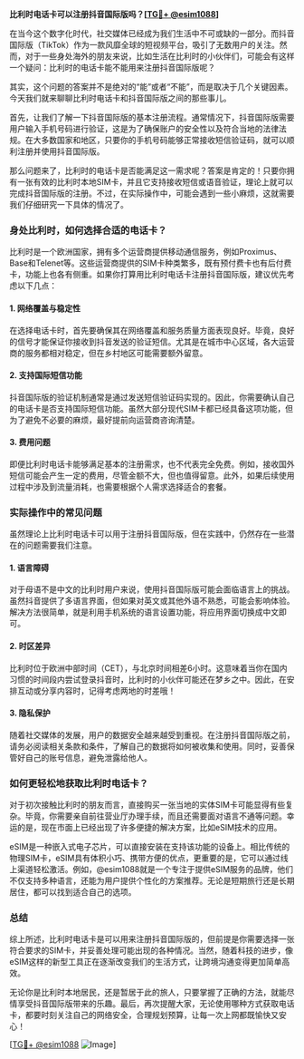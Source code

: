 **比利时电话卡可以注册抖音国际版吗？[[TG💪+ @esim1088](https://t.me/s/esim1088)]**

在当今这个数字化时代，社交媒体已经成为我们生活中不可或缺的一部分。而抖音国际版（TikTok）作为一款风靡全球的短视频平台，吸引了无数用户的关注。然而，对于一些身处海外的朋友来说，比如生活在比利时的小伙伴们，可能会有这样一个疑问：比利时的电话卡能不能用来注册抖音国际版呢？

其实，这个问题的答案并不是绝对的“能”或者“不能”，而是取决于几个关键因素。今天我们就来聊聊比利时电话卡和抖音国际版之间的那些事儿。

首先，让我们了解一下抖音国际版的基本注册流程。通常情况下，抖音国际版需要用户输入手机号码进行验证，这是为了确保账户的安全性以及符合当地的法律法规。在大多数国家和地区，只要你的手机号码能够正常接收短信验证码，就可以顺利注册并使用抖音国际版。

那么问题来了，比利时的电话卡是否能满足这一需求呢？答案是肯定的！只要你拥有一张有效的比利时本地SIM卡，并且它支持接收短信或语音验证，理论上就可以完成抖音国际版的注册。不过，在实际操作中，可能会遇到一些小麻烦，这就需要我们仔细研究一下具体的情况了。

### 身处比利时，如何选择合适的电话卡？

比利时是一个欧洲国家，拥有多个运营商提供移动通信服务，例如Proximus、Base和Telenet等。这些运营商提供的SIM卡种类繁多，既有预付费卡也有后付费卡，功能上也各有侧重。如果你打算用比利时电话卡注册抖音国际版，建议优先考虑以下几点：

#### 1. **网络覆盖与稳定性**
   在选择电话卡时，首先要确保其在网络覆盖和服务质量方面表现良好。毕竟，良好的信号才能保证你接收到抖音发送的验证短信。尤其是在城市中心区域，各大运营商的服务都相对稳定，但在乡村地区可能需要额外留意。

#### 2. **支持国际短信功能**
   抖音国际版的验证机制通常是通过发送短信验证码实现的。因此，你需要确认自己的电话卡是否支持国际短信功能。虽然大部分现代SIM卡都已经具备这项功能，但为了避免不必要的麻烦，最好提前向运营商咨询清楚。

#### 3. **费用问题**
   即便比利时电话卡能够满足基本的注册需求，也不代表完全免费。例如，接收国外短信可能会产生一定的费用，尽管金额不大，但也值得留意。此外，如果后续使用过程中涉及到流量消耗，也需要根据个人需求选择适合的套餐。

### 实际操作中的常见问题

虽然理论上比利时电话卡可以用于注册抖音国际版，但在实践中，仍然存在一些潜在的问题需要我们注意。

#### 1. **语言障碍**
   对于母语不是中文的比利时用户来说，使用抖音国际版可能会面临语言上的挑战。虽然抖音提供了多语言界面，但如果对英文或其他外语不熟悉，可能会影响体验。解决方法很简单，就是利用手机系统的语言设置功能，将应用界面切换成中文即可。

#### 2. **时区差异**
   比利时位于欧洲中部时间（CET），与北京时间相差6小时。这意味着当你在国内习惯的时间段内尝试登录抖音时，比利时的小伙伴可能还在梦乡之中。因此，在安排互动或分享内容时，记得考虑两地的时差哦！

#### 3. **隐私保护**
   随着社交媒体的发展，用户的数据安全越来越受到重视。在注册抖音国际版之前，请务必阅读相关条款和条件，了解自己的数据将如何被收集和使用。同时，妥善保管好自己的账号信息，避免泄露给他人。

### 如何更轻松地获取比利时电话卡？

对于初次接触比利时的朋友而言，直接购买一张当地的实体SIM卡可能显得有些复杂。毕竟，你需要亲自前往营业厅办理手续，而且还需要面对语言不通等问题。幸运的是，现在市面上已经出现了许多便捷的解决方案，比如eSIM技术的应用。

eSIM是一种嵌入式电子芯片，可以直接安装在支持该功能的设备上。相比传统的物理SIM卡，eSIM具有体积小巧、携带方便的优点，更重要的是，它可以通过线上渠道轻松激活。例如，@esim1088就是一个专注于提供eSIM服务的品牌，他们不仅支持多种语言，还能为用户提供个性化的方案推荐。无论是短期旅行还是长期居住，都可以找到适合自己的选项。

### 总结

综上所述，比利时电话卡是可以用来注册抖音国际版的，但前提是你需要选择一张符合要求的SIM卡，并妥善处理可能出现的各种情况。当然，随着科技的进步，像eSIM这样的新型工具正在逐渐改变我们的生活方式，让跨境沟通变得更加简单高效。

无论你是比利时本地居民，还是暂居于此的旅人，只要掌握了正确的方法，就能尽情享受抖音国际版带来的乐趣。最后，再次提醒大家，无论使用哪种方式获取电话卡，都要时刻关注自己的网络安全，合理规划预算，让每一次上网都既愉快又安心！

[[TG💪+ @esim1088](https://t.me/s/esim1088) ![Image](https://i.postimg.cc/4NQfJmqS/Snipaste-2025-05-13-00-14-12.png)]